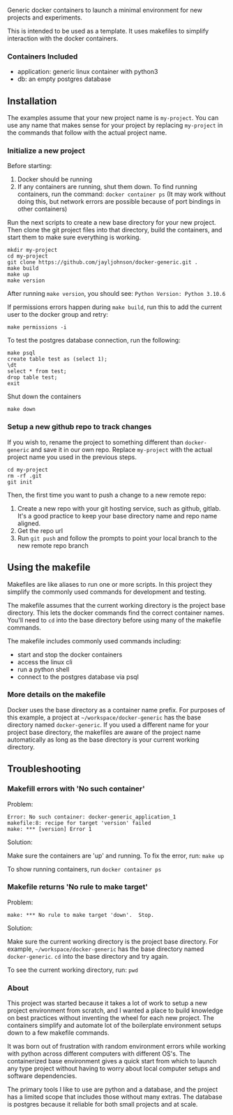 Generic docker containers to launch a minimal environment for new projects and experiments.

This is intended to be used as a template. It uses makefiles to simplify interaction with the docker containers.

### Containers Included
* application: generic linux container with python3
* db: an empty postgres database

## Installation
The examples assume that your new project name is `my-project`.  You can use any name that makes sense for your project by replacing `my-project` in the commands that follow with the actual project name.

### Initialize a new project
Before starting:
1. Docker should be running
2. If any containers are running, shut them down.  To find running containers, run the command: `docker container ps`  (It may work without doing this, but network errors are possible because of port bindings in other containers)

Run the next scripts to create a new base directory for your new project.  Then clone the git project files into that directory, build the containers, and start them to make sure everything is working.
```
mkdir my-project
cd my-project
git clone https://github.com/jayljohnson/docker-generic.git .
make build
make up
make version
```
After running `make version`, you should see: `Python Version:
Python 3.10.6`

If permissions errors happen during `make build`, run this to add the current user to the docker group and retry:
```
make permissions -i
```

To test the postgres database connection, run the following:
```
make psql
create table test as (select 1);
\dt
select * from test;
drop table test;
exit
```

Shut down the containers
```
make down
```

### Setup a new github repo to track changes
If you wish to, rename the project to something different than `docker-generic` and save it in our own repo.  Replace `my-project` with the actual project name you used in the previous steps.
```
cd my-project
rm -rf .git
git init
```

Then, the first time you want to push a change to a new remote repo:
1. Create a new repo with your git hosting service, such as github, gitlab.  It's a good practice to keep your base directory name and repo name aligned.
2. Get the repo url
3. Run `git push` and follow the prompts to point your local branch to the new remote repo branch

## Using the makefile
Makefiles are like aliases to run one or more scripts.  In this project they simplify the commonly used commands for development and testing.

The makefile assumes that the current working directory is the project base directory.  This lets the docker commands find the correct container names.  You'll need to `cd` into the base directory before using many of the makefile commands.

The makefile includes commonly used commands including:
* start and stop the docker containers
* access the linux cli
* run a python shell
* connect to the postgres database via psql

### More details on the makefile
Docker uses the base directory as a container name prefix.  For purposes of this example, a project at `~/workspace/docker-generic` has the base directory named `docker-generic`.  If you used a different name for your project base directory, the makefiles are aware of the project name automatically as long as the base directory is your current working directory.

## Troubleshooting

### Makefill errors with 'No such container'
Problem:
```
Error: No such container: docker-generic_application_1
makefile:8: recipe for target 'version' failed
make: *** [version] Error 1
```

Solution:

Make sure the containers are 'up' and running.  To fix the error, run: `make up`

To show running containers, run `docker container ps`

### Makefile returns 'No rule to make target'
Problem:
```
make: *** No rule to make target 'down'.  Stop.
```

Solution:

Make sure the current working directory is the project base directory.  For example, `~/workspace/docker-generic` has the base directory named `docker-generic`.  `cd` into the base directory and try again.

To see the current working directory, run: `pwd`

### About

This project was started because it takes a lot of work to setup a new project environment from scratch, and I wanted a place to build knowledge on best practices without inventing the wheel for each new project.  The containers simplify and automate lot of the boilerplate environment setups down to a few makefile commands.

It was born out of frustration with random environment errors while working with python across different computers with different OS's.  The containerized base environment gives a quick start from which to launch any type project without having to worry about local computer setups and software dependencies.

The primary tools I like to use are python and a database, and the project has a limited scope that includes those without many extras.  The database is postgres because it reliable for both small projects and at scale.
